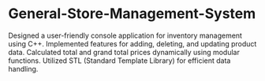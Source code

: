 # General-Store-Management-System


Designed a user-friendly console application for inventory management using C++.
Implemented features for adding, deleting, and updating product data.
Calculated total and grand total prices dynamically using modular functions.
Utilized STL (Standard Template Library) for efficient data handling.
